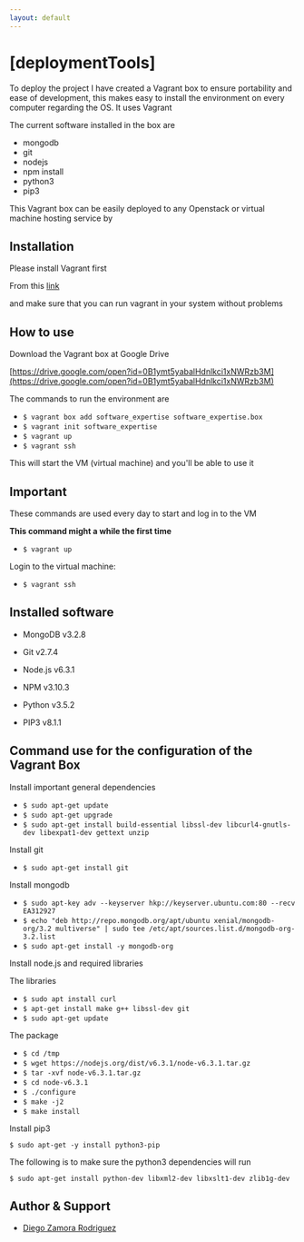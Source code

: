 ```yaml
---
layout: default
---
```


# [deploymentTools]

To deploy the project I have created a Vagrant box to ensure portability
and ease of development, this makes easy to install the environment on
every computer regarding the OS. It uses Vagrant

The current software installed in the box are

- mongodb
- git
- nodejs
- npm install
- python3
- pip3

This Vagrant box can be easily deployed to any
Openstack or virtual machine hosting service by

## Installation

Please install Vagrant first

From this [link](https://www.vagrantup.com/downloads.html)

and make sure that you can run vagrant in your system without problems

## How to use

Download the Vagrant box at Google Drive

[https://drive.google.com/open?id=0B1ymt5yabalHdnlkci1xNWRzb3M](https://drive.google.com/open?id=0B1ymt5yabalHdnlkci1xNWRzb3M)

The commands to run the environment are

 - `$ vagrant box add software_expertise software_expertise.box`
 - `$ vagrant init software_expertise`
 - `$ vagrant up`
 - `$ vagrant ssh`

 This will start the VM (virtual machine)
 and you'll be able to use it

## Important

These commands are used every day to start and
log in to the VM

**This command might a while the first time**

 - `$ vagrant up`

Login to the virtual machine:

 - `$ vagrant ssh`


## Installed software


- MongoDB v3.2.8

- Git v2.7.4

- Node.js v6.3.1

- NPM v3.10.3

- Python v3.5.2

- PIP3 v8.1.1

## Command use for the configuration of the Vagrant Box


Install important general dependencies

- `$ sudo apt-get update`
- `$ sudo apt-get upgrade`
- `$ sudo apt-get install build-essential libssl-dev libcurl4-gnutls-dev libexpat1-dev gettext unzip`

Install git

- `$ sudo apt-get install git`

Install mongodb

- `$ sudo apt-key adv --keyserver hkp://keyserver.ubuntu.com:80 --recv EA312927`
- `$ echo "deb http://repo.mongodb.org/apt/ubuntu xenial/mongodb-org/3.2 multiverse" | sudo tee /etc/apt/sources.list.d/mongodb-org-3.2.list`
- `$ sudo apt-get install -y mongodb-org`

Install node.js and required libraries

The libraries

- `$ sudo apt install curl`
- `$ apt-get install make g++ libssl-dev git`
- `$ sudo apt-get update`

The package

- `$ cd /tmp`
- `$ wget https://nodejs.org/dist/v6.3.1/node-v6.3.1.tar.gz`
- `$ tar -xvf node-v6.3.1.tar.gz`
- `$ cd node-v6.3.1`
- `$ ./configure`
- `$ make -j2`
- `$ make install`


Install pip3

`$ sudo apt-get -y install python3-pip`

The following is to make sure the python3 dependencies will run

`$ sudo apt-get install python-dev libxml2-dev libxslt1-dev zlib1g-dev`


## Author & Support

* [Diego Zamora Rodriguez](zamoraro@ualberta.ca)
